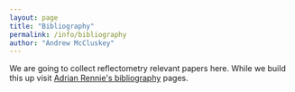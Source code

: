 ```yaml
---
layout: page
title: "Bibliography"
permalink: /info/bibliography
author: "Andrew McCluskey"
---
```


We are going to collect reflectometry relevant papers here.
While we build this up visit [Adrian Rennie's bibliography](http://www.reflectometry.net/reflect_bib.htm) pages.
